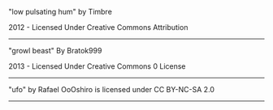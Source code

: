 "low pulsating hum" by Timbre

2012 - Licensed Under 
Creative Commons 
Attribution

---

"growl beast" By Bratok999

2013 - Licensed Under 
Creative Commons 
0 License

---

"ufo" by Rafael OoOshiro is licensed under CC BY-NC-SA 2.0

---


